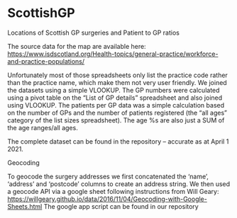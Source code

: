 # ScottishGP
Locations of Scottish GP surgeries and Patient to GP ratios


The source data for the map are available here:
https://www.isdscotland.org/Health-topics/general-practice/workforce-and-practice-populations/

Unfortunately most of those spreadsheets only list the practice code rather than the practice name, which make them not very user friendly. We joined the datasets using a simple VLOOKUP.
The GP numbers were calculated using a pivot table on the “List of GP details” spreadsheet and also joined using VLOOKUP.
The patients per GP data was a simple calculation based on the number of GPs and the number of patients registered (the “all ages” category of the list sizes spreadsheet). The age %s are also just a SUM of the age ranges/all ages.

The complete dataset can be found in the repository – accurate as at April 1 2021.

Geocoding

To geocode the surgery addresses we first concatenated the ‘name’, ‘address’ and ‘postcode’ columns to create an address string.
We then used a geocode API via a google sheet following instructions from Will Geary:
https://willgeary.github.io/data/2016/11/04/Geocoding-with-Google-Sheets.html
The google app script can be found in our repository
